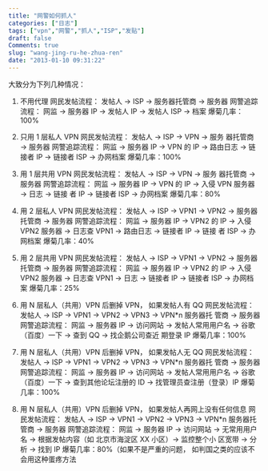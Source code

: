 ```yaml
---
title: "网警如何抓人"
categories: ["日志"]
tags: ["vpn","网警","抓人","ISP","发贴"]
draft: false
Comments: true
slug: "wang-jing-ru-he-zhua-ren"
date: "2013-01-10 09:31:22"
---
```


大致分为下列几种情况： 
1. 不用代理 
网民发帖流程： 发帖人 → ISP → 服务器托管商 → 服务器 
网警追踪流程： 网监 → 服务器 IP → 发帖人 IP → 发帖人 ISP → 档案 
爆菊几率：100%

2. 只用 1 层私人 VPN 
网民发帖流程： 发帖人 → ISP → VPN → 服务 器托管商 → 服务器 
网警追踪流程： 网监 → 服务器 IP → VPN 的 IP → 路由日志 → 链接者 IP → 链接者 ISP → 办网档案 
爆菊几率：100%

3. 用 1 层共用 VPN 
网民发帖流程： 发帖人 → ISP → VPN → 服务 器托管商 → 服务器 
网警追踪流程： 网监 → 服务器 IP → VPN 的 IP → 入侵 VPN 服务器 → 日志 → 链接 者 IP → 链接者 ISP → 办网档案
爆菊几率：80%

4. 用 2 层私人 VPN 
网民发帖流程： 发帖人 → ISP → VPN1 → VPN2 → 服务器托管商 → 服务器 
网警追踪流程： 网监 → 服务器 IP → VPN2 的 IP → 入侵 VPN2 服务器 → 日志查 VPN1 → 路由日志 → 链接者 IP → 链接 者 ISP → 办网档案 
爆菊几率：40%

5. 用 2 层共用 VPN 
网民发帖流程： 发帖人 → ISP → VPN1 → VPN2 → 服务器托管商 → 服务器 
网警追踪流程： 网监 → 服务器 IP → VPN2 的 IP → 入侵 VPN2 服务器 → 日志查 VPN1 → 日志 → 链接者 IP → 链接者 ISP → 办网档案 
爆菊几率：25%

6. 用 N 层私人（共用）VPN 后删掉 VPN， 如果发帖人有 QQ 
网民发帖流程： 发帖人 → ISP → VPN1 → VPN2 → VPN3 → VPN*n 服务器托 管商 → 服务器 
网警追踪流程： 网监 → 服务器 IP → 访问网站 → 发帖人常用用户名 → 谷歌（百度）一下 → 查到 QQ → 找企鹅公司查近 期登录 IP 
爆菊几率：100%

7. 用 N 层私人（共用）VPN 后删掉 VPN， 如果发帖人无 QQ 
网民发帖流程： 发帖人 → ISP → VPN1 → VPN2 → VPN3 → VPN*n 服务器托 管商 → 服务器 
网警追踪流程： 网监 → 服务器 IP → 访问网站 → 发帖人常用用户名 → 谷歌（百度）一下 → 查到其他论坛注册的 ID → 找管理员查注册（登录）IP 
爆菊几率：100%

8. 用 N 层私人（共用）VPN 后删掉 VPN， 如果发帖人再网上没有任何信息 
网民发帖流程： 发帖人 → ISP → VPN1 → VPN2 → VPN3 → VPN*n 服务器托 管商 → 服务器 
网警追踪流程： 网监 → 服务器 IP → 访问网站 → 无常用用户名 → 根据发帖内容（如 北京市海淀区 XX 小区）→ 监控整个小 区宽带 → 分析 → 找到 IP 
爆菊几率：80%（如果不是严重的问题， 如判国之类的应该不会用这种蛋疼方法

